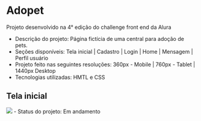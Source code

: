 # Adopet

 Projeto desenvolvido na 4° edição do challenge front end da Alura
 
 - Descrição do projeto:  Página fictícia de uma central para adoção de pets. <br>
 - Seções disponíveis: Tela inicial | Cadastro | Login | Home | Mensagem | Perfil usuário
 - Projeto feito nas seguintes resoluções: 360px - Mobile | 760px - Tablet | 1440px Desktop
 - Tecnologias utilizadas: HMTL e CSS
 
 ## Tela inicial
<img src="https://user-images.githubusercontent.com/93101033/186298254-a2bfddd4-7e95-4130-a447-9532e97a345c.jpg">
- Status do projeto: Em andamento
